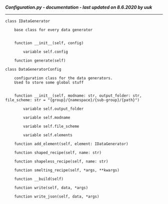 ***Configuration.py - documentation - last updated on 8.6.2020 by uuk***
___

    class IDataGenerator
        
        base class for every data generator


        function __init__(self, config)

            variable self.config

        function generate(self)

    class DataGeneratorConfig
        
        configuration class for the data generators.
        Used to store some global stuff


        function __init__(self, modname: str, output_folder: str, file_scheme: str = "{group}/{namespace}/{sub-group}/{path}")

            variable self.output_folder

            variable self.modname

            variable self.file_scheme

            variable self.elements

        function add_element(self, element: IDataGenerator)

        function shaped_recipe(self, name: str)

        function shapeless_recipe(self, name: str)

        function smelting_recipe(self, *args, **kwargs)

        function __build(self)

        function write(self, data, *args)

        function write_json(self, data, *args)